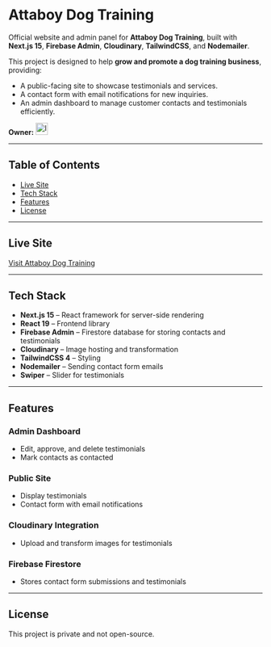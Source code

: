 # Attaboy Dog Training

Official website and admin panel for **Attaboy Dog Training**, built with **Next.js 15**, **Firebase Admin**, **Cloudinary**, **TailwindCSS**, and **Nodemailer**.

This project is designed to help **grow and promote a dog training business**, providing:

- A public-facing site to showcase testimonials and services.
- A contact form with email notifications for new inquiries.
- An admin dashboard to manage customer contacts and testimonials efficiently.

**Owner:** <a href="https://www.instagram.com/attaboy_dogtraining/" target="_blank">
<img src="https://upload.wikimedia.org/wikipedia/commons/a/a5/Instagram_icon.png" alt="Instagram" width="24" height="24"/>
</a>

---

## Table of Contents

- [Live Site](#live-site)
- [Tech Stack](#tech-stack)
- [Features](#features)
- [License](#license)

---

## Live Site

[Visit Attaboy Dog Training](https://attaboy-dog-training.vercel.app/)

---

## Tech Stack

- **Next.js 15** – React framework for server-side rendering
- **React 19** – Frontend library
- **Firebase Admin** – Firestore database for storing contacts and testimonials
- **Cloudinary** – Image hosting and transformation
- **TailwindCSS 4** – Styling
- **Nodemailer** – Sending contact form emails
- **Swiper** – Slider for testimonials

---

## Features

### Admin Dashboard

- Edit, approve, and delete testimonials
- Mark contacts as contacted

### Public Site

- Display testimonials
- Contact form with email notifications

### Cloudinary Integration

- Upload and transform images for testimonials

### Firebase Firestore

- Stores contact form submissions and testimonials

---

## License

This project is private and not open-source.
